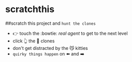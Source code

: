 # scratchthis
##scratch this project and `hunt the clones`

- :point_right: touch the :bowtie: _real agent_ to get to the next level
- click :point_up_2: the :ghost: clones
- don't get distracted by the :smirk_cat: kitties 
- `quirky things happen` on :arrow_left: and :arrow_right: 
